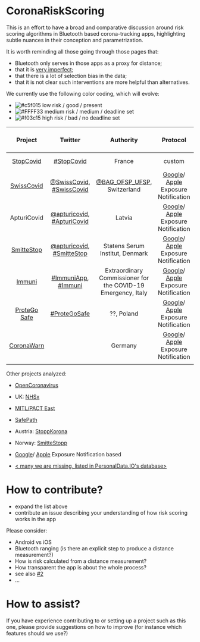 # CoronaRiskScoring

This is an effort to have a broad and comparative discussion around risk scoring algorithms in Bluetooth based corona-tracking apps, highlighting subtle nuances in their conception and parametrization. 

It is worth reminding all those going through those pages that:
* Bluetooth only serves in those apps as a proxy for distance;
* that it is [very imperfect](https://medium.com/personaldata-io/inferring-distance-from-bluetooth-signal-strength-a-deep-dive-fe7badc2bb6d);
* that there is a lot of selection bias in the data;
* that it is not clear such interventions are more helpful than alternatives.

We currently use the following color coding, which will evolve:
- ![#c5f015](https://via.placeholder.com/15/c5f015/000000?text=+) low risk / good / present <green>
- ![#FFFF33](https://via.placeholder.com/15/FFFF33/000000?text=+) medium risk / medium / deadline set <yellow>
- ![#f03c15](https://via.placeholder.com/15/f03c15/000000?text=+) high risk / bad / no deadline set <red>

| Project | Twitter | Authority	| Protocol | Code Repository | Reproducible Build | Parameter Transparency	| Parameter Update Transparency | COVID+ key repo|
|:-:	|:-:	|:-:	|:-:	|:-:	|:-:	|:-:	|:-:	|:-: |
|  [StopCovid](https://gitlab.inria.fr/stopcovid19) 	| [#StopCovid](https://twitter.com/search?q=%23StopCovid&src=typed_query&f=live)|  France  | custom  |  [GitHub](https://gitlab.inria.fr/stopcovid19)   |       ![#f03c15](https://via.placeholder.com/15/f03c15/000000?text=+) |   [robert-server/#22](https://gitlab.inria.fr/stopcovid19/robert-server/-/issues/22)   | ![#f03c15](https://via.placeholder.com/15/f03c15/000000?text=+) | Not applicable|
|  [SwissCovid](https://github.com/DP-3T/) 	| [@SwissCovid](https://twitter.com/SwissCovid), [#SwissCovid](https://twitter.com/search?q=%23SwissCovid&src=typed_query&f=live) |   [@BAG_OFSP_UFSP](https://twitter.com/BAG_OFSP_UFSP), Switzerland  	|  [Google](https://github.com/PersonalDataIO/CoronaRiskScoring/wiki/Google-Exposure-Notification-framework-configuration)/ [Apple](https://github.com/PersonalDataIO/CoronaRiskScoring/wiki/Apple-Exposure-Notification-framework-configuration) Exposure Notification   |  [GitHub](https://github.com/DP-3T/)   | ![#f03c15](https://via.placeholder.com/15/f03c15/000000?text=+) |  [#3](https://github.com/PersonalDataIO/CoronaRiskScoring/issues/3)   |    ![#f03c15](https://via.placeholder.com/15/f03c15/000000?text=+) |[#13](https://github.com/PersonalDataIO/CoronaRiskScoring/issues/13)|
|   ApturiCovid	|  [@apturicovid](https://twitter.com/apturicovid), [#ApturiCovid](https://twitter.com/search?q=%23ApturiCovid&src=typed_query&f=live)  |  Latvia   |  [Google](https://github.com/PersonalDataIO/CoronaRiskScoring/wiki/Google-Exposure-Notification-framework-configuration)/ [Apple](https://github.com/PersonalDataIO/CoronaRiskScoring/wiki/Apple-Exposure-Notification-framework-configuration) Exposure Notification  | ![#f03c15](https://via.placeholder.com/15/f03c15/000000?text=+)|  ![#f03c15](https://via.placeholder.com/15/f03c15/000000?text=+)   |   ![#f03c15](https://via.placeholder.com/15/f03c15/000000?text=+)  | ![#f03c15](https://via.placeholder.com/15/f03c15/000000?text=+)| security by obscurity|
|   [SmitteStop](https://smittestop.dk/)	|  [@apturicovid](https://twitter.com/smittestop), [#SmitteStop](https://twitter.com/search?q=%23SmitteStop&src=typed_query&f=live)  |  Statens Serum Institut, Denmark  |  [Google](https://github.com/PersonalDataIO/CoronaRiskScoring/wiki/Google-Exposure-Notification-framework-configuration)/ [Apple](https://github.com/PersonalDataIO/CoronaRiskScoring/wiki/Apple-Exposure-Notification-framework-configuration) Exposure Notification  | ![#f03c15](https://via.placeholder.com/15/f03c15/000000?text=+)|  ![#f03c15](https://via.placeholder.com/15/f03c15/000000?text=+)   |   ![#f03c15](https://via.placeholder.com/15/f03c15/000000?text=+)  | ![#f03c15](https://via.placeholder.com/15/f03c15/000000?text=+)|security by obscurity|
|  [Immuni](https://github.com/immuni-app)	| [#ImmuniApp](https://twitter.com/hashtag/ImmuniApp?src=hashtag_click), [#Immuni](https://twitter.com/hashtag/Immuni?src=hashtag_click) |   Extraordinary Commissioner for the COVID-19 Emergency, Italy  	|  [Google](https://github.com/PersonalDataIO/CoronaRiskScoring/wiki/Google-Exposure-Notification-framework-configuration)/ [Apple](https://github.com/PersonalDataIO/CoronaRiskScoring/wiki/Apple-Exposure-Notification-framework-configuration) Exposure Notification   |  [GitHub](https://github.com/immuni-app)   | ![#f03c15](https://via.placeholder.com/15/f03c15/000000?text=+) |  [#5](https://github.com/PersonalDataIO/CoronaRiskScoring/issues/5), [Android v1](https://get.immuni.gov.it/v1/settings?platform=android&build=1), [iOS v1](https://get.immuni.gov.it/v1/settings?platform=ios&build=1)  |    ![#f03c15](https://via.placeholder.com/15/f03c15/000000?text=+) |#14](https://github.com/PersonalDataIO/CoronaRiskScoring/issues/14)|
|  [ProteGo Safe](https://github.com/ProteGO-Safe)	| [#ProteGoSafe](https://twitter.com/hashtag/ProteGoSafe?src=hashtag_click) |   ??, Poland 	|  [Google](https://github.com/PersonalDataIO/CoronaRiskScoring/wiki/Google-Exposure-Notification-framework-configuration)/ [Apple](https://github.com/PersonalDataIO/CoronaRiskScoring/wiki/Apple-Exposure-Notification-framework-configuration) Exposure Notification   |  [GitHub](https://github.com/ProteGo-Safe)   | ![#f03c15](https://via.placeholder.com/15/f03c15/000000?text=+) |  [#6](https://github.com/PersonalDataIO/CoronaRiskScoring/issues/6)  |    ![#f03c15](https://via.placeholder.com/15/f03c15/000000?text=+) |[#10](https://github.com/PersonalDataIO/CoronaRiskScoring/issues/10)|
|  [CoronaWarn](https://github.com/corona-warn-app)	| |  Germany 	|  [Google](https://github.com/PersonalDataIO/CoronaRiskScoring/wiki/Google-Exposure-Notification-framework-configuration)/ [Apple](https://github.com/PersonalDataIO/CoronaRiskScoring/wiki/Apple-Exposure-Notification-framework-configuration) Exposure Notification   |  [GitHub](https://github.com/corona-warn-app)   | ![#f03c15](https://via.placeholder.com/15/f03c15/000000?text=+) |  [#7](https://github.com/PersonalDataIO/CoronaRiskScoring/issues/7)  |    ![#f03c15](https://via.placeholder.com/15/f03c15/000000?text=+) |[#9](https://github.com/PersonalDataIO/CoronaRiskScoring/issues/9)|
|   	|     	|     |     |     |     |     ||

Other projects analyzed:
- [OpenCoronavirus](https://github.com/open-coronavirus)
- UK: [NHSx](https://github.com/nhsx/)
- [MITL/PACT East](https://github.com/mitll/)
- [SafePath](https://github.com/Path-Check)
- Austria: [StoppKorona](https://github.com/austrianredcross)
- Norway: [SmitteStopp](https://www.simula.no/news/digital-contact-tracing-qa)
- [Google](https://github.com/PersonalDataIO/CoronaRiskScoring/wiki/Google-Exposure-Notification-framework-configuration)/ [Apple](https://github.com/PersonalDataIO/CoronaRiskScoring/wiki/Apple-Exposure-Notification-framework-configuration) Exposure Notification based

- [< many we are missing, listed in PersonalData.IO's database>](https://query.personaldata.io/embed.html#PREFIX%20pdio%3A%20%3Chttps%3A%2F%2Fwiki.personaldata.io%2Fentity%2F%3E%0APREFIX%20pdiot%3A%20%3Chttps%3A%2F%2Fwiki.personaldata.io%2Fprop%2Fdirect%2F%3E%0APREFIX%20pdiop%3A%20%3Chttps%3A%2F%2Fwiki.personaldata.io%2Fprop%2F%3E%0APREFIX%20pdiops%3A%20%3Chttps%3A%2F%2Fwiki.personaldata.io%2Fprop%2Fstatement%2F%3E%0APREFIX%20pdiopq%3A%20%3Chttps%3A%2F%2Fwiki.personaldata.io%2Fprop%2Fqualifier%2F%3E%0A%0ASELECT%20%3Fitem%20%3FitemLabel%20%3Fandroid_store_id%20WHERE%20%7B%0A%20%20%3Fitem%20pdiot%3AP3%20pdio%3AQ4513.%0A%20%20SERVICE%20wikibase%3Alabel%20%7B%0A%20%20%20%20bd%3AserviceParam%20wikibase%3Alanguage%20%22en%22%20.%20%0A%20%20%7D%0A%20%20OPTIONAL%20%7B%3Fitem%20pdiot%3AP41%20%3Fandroid_store_id%7D%0A%20%20%0A%7D%0ALIMIT%20100)


# How to contribute?

* expand the list above
* contribute an issue describing your understanding of how risk scoring works in the app

Please consider:
* Android vs iOS
* Bluetooth ranging (is there an explicit step to produce a distance measurement?)
* How is risk calculated from a distance measurement?
* How transparent the app is about the whole process?
* see also [#2](https://github.com/PersonalDataIO/CoronaRiskScoring/issues/2)
* ...

# How to assist?
If you have experience contributing to or setting up a project such as this one, please provide suggestions on how to improve (for instance which features should we use?)
